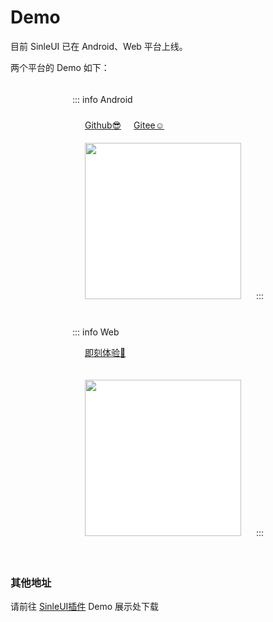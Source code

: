 # Demo

目前 SinleUI 已在 Android、Web 平台上线。

两个平台的 Demo 如下：

<div style="display: flex;flex-wrap: wrap;justify-content: center;align-items: center;">

<div style="padding: 5px">

::: info Android
<div style="display:flex;flex-direction:row;">
<div class="primaryButton" style="margin: 10px 0px 0px 20px;"><a href="https://github.com/singmywp/SinleUI-Demo/releases">Github😎</a></div>
<div class="primaryButton" style="margin: 10px 20px 0px 20px;"><a href="https://gitee.com/singmywp/SinleUI-Demo/releases">Gitee☺️</a></div>
</div>
<img src="/assets/images/android_demo.svg" 
width="250px"
style="background: white;margin: 20px;" />
:::
</div>

<div style="padding: 5px">

::: info Web
<div class="primaryButton" style="margin: 10px 20px;"><a href="javascript:window.open('/demo/#/')">即刻体验🤣</a></div>

<img src="/assets/images/web_demo.svg" 
width="250px"
style="background: white;margin: 20px;" />
:::
</div>
</div>

### 其他地址
请前往 [SinleUI插件](https://ext.dcloud.net.cn/plugin?id=19887) Demo 展示处下载